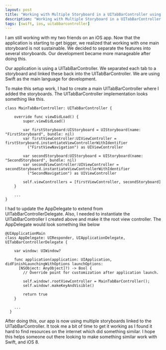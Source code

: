 ```yaml
---
layout: post
title: "Working with Multiple Storyboard in a UITabBarController using Swift"
description: "Working with Multiple Storyboard in a UITabBarController using Swift"
tags: [swift, ios, uitabbarcontroller]
---
```


I am still working with my two friends on an iOS app. Now that the application is starting to get bigger, we realized that working with one main storyboard is not sustainable. We decided to separate the features into several storyboards. Our development became more manageable after doing this.

Our application is using a UITabBarController. We separated each tab to a storyboard and linked these back into the UITabBarController. We are using Swift as the main language for development.

To make this setup work, I had to create a main UITabBarController where I added the storyboards. The UITabBarController implementation looks something like this.

    class MainTabBarController: UITabBarController {

        override func viewDidLoad() {
            super.viewDidLoad()

            var firstStoryboard:UIStoryboard = UIStoryboard(name: "FirstStoryboard", bundle: nil)
            var firstViewController:UIViewController = firstStoryboard.instantiateViewControllerWithIdentifier
              ("FirstViewNavigation") as UIViewController

            var secondStoryboard:UIStoryboard = UIStoryboard(name: "SecondStoryboard", bundle: nil)
            var secondViewController:UIViewController = secondStoryboard.instantiateViewControllerWithIdentifier
              ("SecondNavigation") as UIViewController

            self.viewControllers = [firstViewController, secondStoryboard]
        }

        ...
    }

I had to update the AppDelegate to extend from UITabBarControllerDelegate. Also, I needed to instantiate the UITabBarController I created above and make it the root view controller. The AppDelegate would look something like below

    @UIApplicationMain
    class AppDelegate: UIResponder, UIApplicationDelegate, UITabBarControllerDelegate {

        var window: UIWindow?

        func application(application: UIApplication, didFinishLaunchingWithOptions launchOptions:
          [NSObject: AnyObject]?) -> Bool {
            // Override point for customization after application launch.

            self.window!.rootViewController = MainTabBarController();
            self.window!.makeKeyAndVisible()

            return true
        }

        ...
      }

After doing this, our app is now using multiple storyboards linked to the UITabBarController. It took me a bit of time to get it working as I found it hard to find resources on the internet which did something similar. I hope this helps someone out there looking to make something similar work with Swift, and iOS 8.